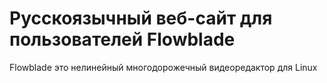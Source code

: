 # Русскоязычный веб-сайт для пользователей Flowblade
Flowblade это нелинейный многодорожечный видеоредактор для Linux
